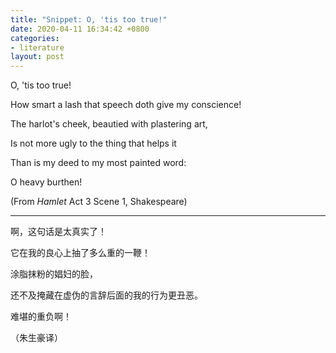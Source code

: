 ```yaml
---
title: "Snippet: O, 'tis too true!"
date: 2020-04-11 16:34:42 +0800
categories:
- literature
layout: post
---
```


O, \'tis too true!

How smart a lash that speech doth give my conscience!

The harlot\'s cheek, beautied with plastering art,

Is not more ugly to the thing that helps it

Than is my deed to my most painted word:

O heavy burthen!

(From *Hamlet* Act 3 Scene 1, Shakespeare)

---

啊，这句话是太真实了！

它在我的良心上抽了多么重的一鞭！

涂脂抹粉的娼妇的脸，

还不及掩藏在虚伪的言辞后面的我的行为更丑恶。

难堪的重负啊！

（朱生豪译）

